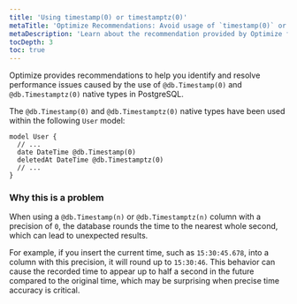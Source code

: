 ```yaml
---
title: 'Using timestamp(0) or timestamptz(0)'
metaTitle: 'Optimize Recommendations: Avoid usage of `timestamp(0)` or `timestamptz(0)`'
metaDescription: 'Learn about the recommendation provided by Optimize for using `timestamp(0)` or `timestamptz(0)` native type.'
tocDepth: 3
toc: true
---
```


Optimize provides recommendations to help you identify and resolve performance issues caused by the use of `@db.Timestamp(0)` and `@db.Timestamptz(0)` native types in PostgreSQL.

The `@db.Timestamp(0)` and `@db.Timestamptz(0)` native types have been used within the following `User` model:

```prisma
model User {
  // ...
  date DateTime @db.Timestamp(0)
  deletedAt DateTime @db.Timestamptz(0)
  // ...
}
```

### Why this is a problem

When using a `@db.Timestamp(n)` or `@db.Timestamptz(n)` column with a precision of `0`, the database rounds the time to the nearest whole second, which can lead to unexpected results.

For example, if you insert the current time, such as `15:30:45.678`, into a column with this precision, it will round up to `15:30:46`. This behavior can cause the recorded time to appear up to half a second in the future compared to the original time, which may be surprising when precise time accuracy is critical.

